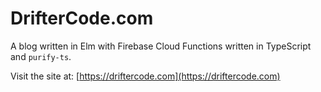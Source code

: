 # DrifterCode.com

A blog written in Elm with Firebase Cloud Functions written in TypeScript and `purify-ts`.

Visit the site at: [https://driftercode.com](https://driftercode.com)
